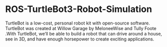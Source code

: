 # ROS-TurtleBot3-Robot-Simulation
TurtleBot is a low-cost, personal robot kit with open-source software. TurtleBot was created at Willow Garage by MeloneeWise and Tully Foote .With TurtleBot, we’ll be able to build a robot that can drive around a house, see in 3D, and have enough horsepower to create exciting applications.
